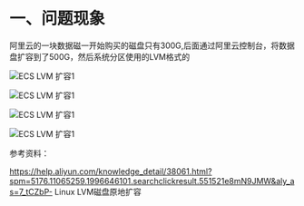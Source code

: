# 一、问题现象

  阿里云的一块数据磁一开始购买的磁盘只有300G,后面通过阿里云控制台，将数据盘扩容到了500G，然后系统分区使用的LVM格式的

  ![ECS LVM 扩容1](https://github.com/Lancger/opslinux/blob/master/images/ecs_lvm_01.png)


  ![ECS LVM 扩容1](https://github.com/Lancger/opslinux/blob/master/images/ecs_lvm_02.png)
  
  
  ![ECS LVM 扩容1](https://github.com/Lancger/opslinux/blob/master/images/ecs_lvm_04.png)

  
  ![ECS LVM 扩容1](https://github.com/Lancger/opslinux/blob/master/images/ecs_lvm_03.png)


参考资料：

https://help.aliyun.com/knowledge_detail/38061.html?spm=5176.11065259.1996646101.searchclickresult.551521e8mN9JMW&aly_as=7_tCZbP-   Linux LVM磁盘原地扩容
